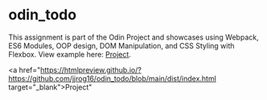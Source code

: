# odin_todo

This assignment is part of the Odin Project and showcases using Webpack, ES6 Modules, OOP design, DOM Manipulation, and CSS Styling with Flexbox. View example here:  [Project][1].

[1]: https://htmlpreview.github.io/?https://github.com/jjrog16/odin_todo/blob/main/dist/index.html "Project"
<a href="https://htmlpreview.github.io/?https://github.com/jjrog16/odin_todo/blob/main/dist/index.html target="_blank">Project</a>"
